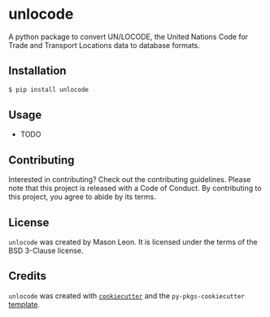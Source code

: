 # unlocode

A python package to convert UN/LOCODE, the United Nations Code for Trade and Transport Locations data to database formats.

## Installation

```bash
$ pip install unlocode
```

## Usage

- TODO

## Contributing

Interested in contributing? Check out the contributing guidelines. Please note that this project is released with a Code of Conduct. By contributing to this project, you agree to abide by its terms.

## License

`unlocode` was created by Mason Leon. It is licensed under the terms of the BSD 3-Clause license.

## Credits

`unlocode` was created with [`cookiecutter`](https://cookiecutter.readthedocs.io/en/latest/) and the `py-pkgs-cookiecutter` [template](https://github.com/py-pkgs/py-pkgs-cookiecutter).
